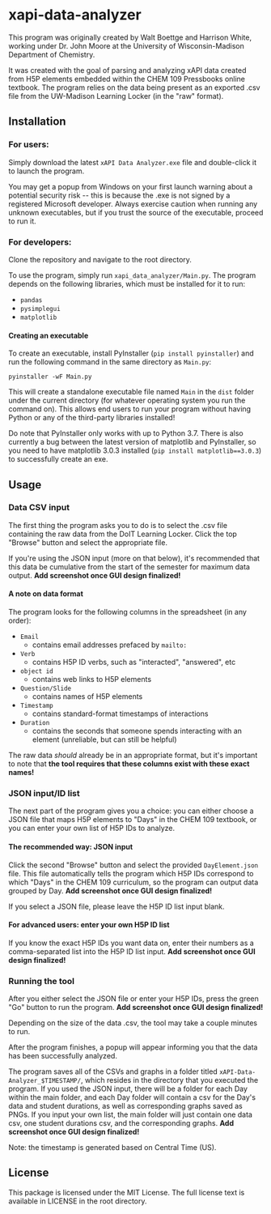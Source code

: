 # xapi-data-analyzer
This program was originally created by Walt Boettge and Harrison White, working under Dr. John Moore at the University 
of Wisconsin-Madison Department of Chemistry.

It was created with the goal of parsing and analyzing xAPI data created from H5P elements embedded within the CHEM 109 
Pressbooks online textbook. The program relies on the data being present as an exported .csv file from the UW-Madison 
Learning Locker (in the "raw" format).


## Installation
### For users:
Simply download the latest `xAPI Data Analyzer.exe` file and double-click it to launch the program. 

You may get a popup from Windows on your first launch warning about a potential security risk -- this is because the 
.exe is not signed by a registered Microsoft developer. Always exercise caution when running any unknown executables, 
but if you trust the source of the executable, proceed to run it.

### For developers: 
Clone the repository and navigate to the root directory.

To use the program, simply run `xapi_data_analyzer/Main.py`. The program depends on the following libraries, which must be installed for it to run:

* `pandas`
* `pysimplegui`
* `matplotlib`

#### Creating an executable
To create an executable, install PyInstaller (`pip install pyinstaller`) and run the following command in the same 
directory as `Main.py`:

`pyinstaller -wF Main.py`

This will create a standalone executable file named `Main` in the `dist` folder under the current directory 
(for whatever operating system you run the command on). This allows end users to run your program without having Python 
or any of the third-party libraries installed!

Do note that PyInstaller only works with up to Python 3.7. There is also currently a bug between the latest version of matplotlib
and PyInstaller, so you need to have matplotlib 3.0.3 installed (`pip install matplotlib==3.0.3`) to successfully create an exe.


## Usage
### Data CSV input
The first thing the program asks you to do is to select the .csv file containing the raw data from the DoIT Learning Locker.
Click the top "Browse" button and select the appropriate file. 

If you're using the JSON input (more on that below), it's recommended that this data be cumulative from the start of the
semester for maximum data output. __Add screenshot once GUI design finalized!__

#### A note on data format
The program looks for the following columns in the spreadsheet (in any order):

* `Email`
    * contains email addresses prefaced by `mailto:`
* `Verb`
    * contains H5P ID verbs, such as "interacted", "answered", etc
* `object id`
    * contains web links to H5P elements
* `Question/Slide`
    * contains names of H5P elements
* `Timestamp`
    * contains standard-format timestamps of interactions
* `Duration`
    * contains the seconds that someone spends interacting with an element (unreliable, but can still be helpful)

The raw data *should* already be in an appropriate format, but it's important to note that **the tool requires that these columns
exist with these exact names!**

### JSON input/ID list
The next part of the program gives you a choice: you can either choose a JSON file that maps H5P elements to "Days" in the
CHEM 109 textbook, or you can enter your own list of H5P IDs to analyze.

#### The recommended way: JSON input
Click the second "Browse" button and select the provided `DayElement.json` file. This file automatically tells the program
which H5P IDs correspond to which "Days" in the CHEM 109 curriculum, so the program can output data grouped by Day. __Add screenshot once GUI design finalized!__

If you select a JSON file, please leave the H5P ID list input blank.

#### For advanced users: enter your own H5P ID list
If you know the exact H5P IDs you want data on, enter their numbers as a comma-separated list into the H5P ID list input. __Add screenshot once GUI design finalized!__

### Running the tool
After you either select the JSON file or enter your H5P IDs, press the green "Go" button to run the program. __Add screenshot once GUI design finalized!__

Depending on the size of the data .csv, the tool may take a couple minutes to run.

After the program finishes, a popup will appear informing you that the data has been successfully analyzed.

The program saves all of the CSVs and graphs in a folder titled `xAPI-Data-Analyzer_$TIMESTAMP/`, which resides in the
directory that you executed the program. If you used the JSON input, there will be a folder for each Day within the main folder,
and each Day folder will contain a csv for the Day's data and student durations, as well as corresponding graphs saved as PNGs.
If you input your own list, the main folder will just contain one data csv, one student durations csv, and the corresponding graphs. __Add screenshot once GUI design finalized!__

Note: the timestamp is generated based on Central Time (US).

## License
This package is licensed under the MIT License. The full license text is available in LICENSE in the root directory.